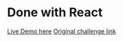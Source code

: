 # Done with React
[Live Demo here](https://joseriosdev.github.io/faq-cmp-frontendMentor/)
[Original challenge link](https://www.frontendmentor.io/challenges/faq-accordion-card-XlyjD0Oam)

